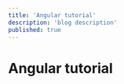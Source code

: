 ```yaml
---
title: 'Angular tutorial'
description: 'blog description'
published: true
---
```


# Angular tutorial